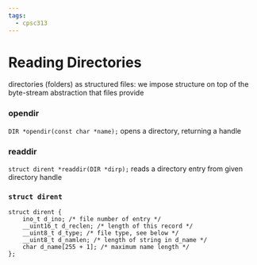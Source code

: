 ```yaml
---
tags:
  - cpsc313
---
```

# Reading Directories
directories (folders) as structured files: we impose structure on top of the byte-stream abstraction that files provide
### opendir
`DIR *opendir(const char *name);`
opens a directory, returning a handle
### readdir
`struct dirent *readdir(DIR *dirp);`
reads a directory entry from given directory handle

### `struct dirent`
```
struct dirent {  
	ino_t d_ino; /* file number of entry */  
	__uint16_t d_reclen; /* length of this record */  
	__uint8_t d_type; /* file type, see below */
	__uint8_t d_namlen; /* length of string in d_name */  
	char d_name[255 + 1]; /* maximum name length */  
};
```

